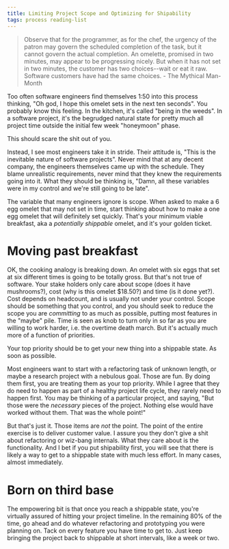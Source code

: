 ```yaml
---
title: Limiting Project Scope and Optimizing for Shipability
tags: process reading-list
---
```


>Observe that for the programmer, as for the chef, the urgency of the patron may govern the scheduled completion of the task, but it cannot govern the actual completion. An omelette, promised in two minutes, may appear to be progressing nicely. But when it has not set in two minutes, the customer has two choices--wait or eat it raw. Software customers have had the same choices. - The Mythical Man-Month

Too often software engineers find themselves 1:50 into this process thinking, "Oh god, I hope this omelet sets in the next ten seconds". You probably know this feeling. In the kitchen, it's called "being in the weeds". In a software project, it's the begrudged natural state for pretty much all project time outside the initial few week "honeymoon" phase.

This should scare the shit out of you.

Instead, I see most engineers take it in stride. Their attitude is, "This is the inevitable nature of software projects". Never mind that at any decent company, the engineers themselves came up with the schedule. They blame unrealistic requirements, never mind that they knew the requirements going into it. What they should be thinking is, "Damn, all these variables were in my control and we're still going to be late".

The variable that many engineers ignore is scope. When asked to make a 6 egg omelet that may not set in time, start thinking about how to make a one egg omelet that will definitely set quickly. That's your minimum viable breakfast, aka a *potentially shippable* omelet, and it's your golden ticket.


# Moving past breakfast

OK, the cooking analogy is breaking down. An omelet with six eggs that set at six different times is going to be totally gross. But that's not true of software. Your stake holders only care about scope (does it have mushrooms?), cost (why is this omelet $18.50?) and time (is it done yet?). Cost depends on headcount, and is usually not under your control. Scope should be something that you control, and you should seek to reduce the scope you are *committing* to as much as possible, putting most features in the "maybe" pile. Time is seen as knob to turn only in so far as you are willing to work harder, i.e. the overtime death march. But it's actually much more of a function of priorities.

Your top priority should be to get your new thing into a shippable state. As soon as possible.

Most engineers want to start with a refactoring task of unknown length, or maybe a research project with a nebulous goal. Those are fun. By doing them first, you are treating them as your top priority. While I agree that they do need to happen as part of a healthy project life cycle, they rarely need to happen first. You may be thinking of a particular project, and saying, "But those were the *necessary* pieces of the project. Nothing else would have worked without them. That was the whole point!"

But that's just it. Those items are *not* the point. The point of the entire exercise is to deliver customer value. I assure you they don't give a shit about refactoring or wiz-bang internals. What they care about is the functionality. And I bet if you put shipability first, you will see that there is likely a way to get to a shippable state with much less effort. In many cases, almost immediately.


# Born on third base

The empowering bit is that once you reach a shippable state, you're virtually assured of hitting your project timeline. In the remaining 80% of the time, go ahead and do whatever refactoring and prototyping you were planning on. Tack on every feature you have time to get to. Just keep bringing the project back to shippable at short intervals, like a week or two.

